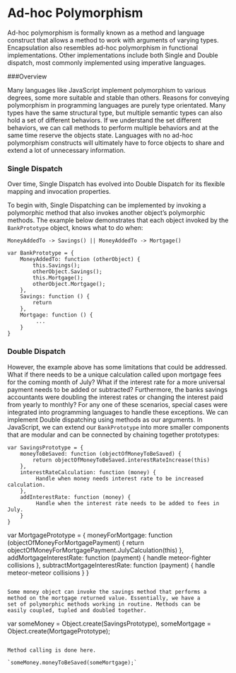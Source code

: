 # Ad-hoc Polymorphism

Ad-hoc polymorphism is formally known as a method and language construct 
that allows a method to work with arguments of varying types.
Encapsulation also resembles ad-hoc polymorphism in functional implementations. 
Other implementations include both Single and Double dispatch, most commonly 
implemented using imperative languages. 

###Overview

Many languages like JavaScript implement polymorphism to various degrees,
some more suitable and stable than others. Reasons for conveying polymorphism
in programming languages are purely type orientated. Many types have the same 
structural type, but multiple semantic types can also hold a set of different
behaviors. If we understand the set different behaviors, we can call methods to
perform multiple behaviors and at the same time reserve the objects state. 
Languages with no ad-hoc polymorphism constructs will ultimately have to force 
objects to share and extend a lot of unnecessary information.

### Single Dispatch

Over time, Single Dispatch has evolved into Double Dispatch for its flexible
mapping and invocation properties. 

To begin with, Single Dispatching can be implemented by invoking a polymorphic
method that also invokes another object’s polymorphic methods. 
The example below demonstrates that each object invoked by the `BankPrototype`
object, knows what to do when:

`MoneyAddedTo -> Savings() || MoneyAddedTo -> Mortgage()`

```
var BankPrototype = {
	MoneyAddedTo: function (otherObject) {
		this.Savings();
		otherObject.Savings();
		this.Mortgage();
		otherObject.Mortgage();
	},
	Savings: function () {
		return 
	},
	Mortgage: function () {
		 ...
	}
}
```

### Double Dispatch

However, the example above has some limitations that could be addressed. 
What if there needs to be a unique calculation called upon mortgage fees
for the coming month of July? What if the interest rate for a more universal
payment needs to be added or subtracted? Furthermore, the banks savings 
accountants were doubling the interest rates or changing the interest paid 
from yearly to monthly? For any one of these scenarios, special cases were
integrated into programming languages to handle these exceptions. We can 
implement Double dispatching using methods as our arguments. In JavaScript, 
we can extend our `BankPrototype` into more smaller components that are 
modular and can be connected by chaining together prototypes: 

```
var SavingsPrototype = {
	moneyToBeSaved: function (objectOfMoneyToBeSaved) {
		return objectOfMoneyToBeSaved.interestRateIncrease(this)
	},
	interestRateCalculation: function (money) {
		 Handle when money needs interest rate to be increased calculation.
	},
	addInterestRate: function (money) {
		 Handle when the interest rate needs to be added to fees in July.
	}
}
```
var MortgagePrototype = {
	moneyForMortgage: function (objectOfMoneyForMortgagePayment) {
		return objectOfMoneyForMortgagePayment.JulyCalculation(this)
	},
	addMortgageInterestRate: function (payment) {
		 handle meteor-fighter collisions
	},
	subtractMortgageInterestRate: function (payment) {
		 handle meteor-meteor collisions
	}
}
```

Some money object can invoke the savings method that performs a 
method on the mortgage returned value. Essentially, we have a 
set of polymorphic methods working in routine. Methods can be 
easily coupled, tupled and doubled together.

```
var someMoney = Object.create(SavingsPrototype),
someMortgage  = Object.create(MortgagePrototype);
```

Method calling is done here.

`someMoney.moneyToBeSaved(someMortgage);`